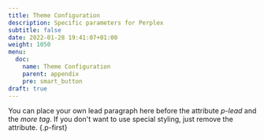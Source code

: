 ```yaml
---
title: Theme Configuration
description: Specific parameters for Perplex
subtitle: false
date: 2022-01-28 19:41:07+01:00
weight: 1050
menu:
  doc:
    name: Theme Configuration
    parent: appendix
    pre: smart_button
draft: true
---
```


You can place your own lead paragraph here before the attribute _p-lead_ and the _more tag_. If you don't want to use special styling, just remove the attribute.
{.p-first} <!--more--> 
